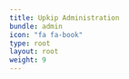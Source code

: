```yaml
---
title: Upkip Administration
bundle: admin
icon: "fa fa-book"
type: root
layout: root
weight: 9
---
```

